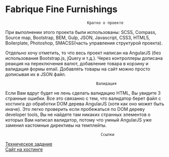 Fabrique Fine Furnishings
=========================

										Кратко о проекте

При выполнении этого проекта были использованы: SCSS, Compass, Source map, Bootstrap, BEM, Gulp, JSON, Javascript, CSS3, HTML5, Boilerplate, Photoshop, SMACSS(часть управления структурой проекта).

Отдельно хочу отметить, то что весь проект написан на AngularJS (без использования Bootstrap.js, jQuery и т.д.). Через контроллеры дописана реакция на переключения валют, добавление товара в корзину и валидация формы email. Добавлять товары на сайт можно просто дописывая их в JSON файл.

											Валидация

Если Вам вдруг будет не лень сделать валидацию HTML, Вы увидите 3 странные ошибки. Все это связанно с тем, что валидатор берет файл с хостинга до обработки DOM дерева AngularJS (хотя как оно может быть иначе). Это легко проверить если пробежаться по DOM дереву developer tools, Вы не найдете там никаких странных элементов о которых Вам написал валидатор, потому что умный AngularJS уже заменил кастомные директивы на темплейты.

											  Ссылки

<a href="http://htmlforum.ru/index.php?s=57963c3a6d84d6a532e8f46eb980f46a&amp;showtopic=47141">Техническое задание</a>
<br>
<a href="http://www.tech-drive.ru/sergey/fabrique/">Сайт на хостинге</a>